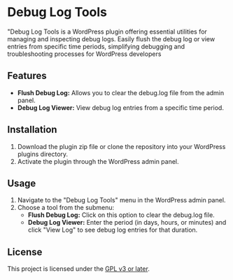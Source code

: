 # Debug Log Tools
"Debug Log Tools is a WordPress plugin offering essential utilities for managing and inspecting debug logs. Easily flush the debug log or view entries from specific time periods, simplifying debugging and troubleshooting processes for WordPress developers

## Features

- **Flush Debug Log:** Allows you to clear the debug.log file from the admin panel.
- **Debug Log Viewer:** View debug log entries from a specific time period.

## Installation

1. Download the plugin zip file or clone the repository into your WordPress plugins directory.
2. Activate the plugin through the WordPress admin panel.

## Usage

1. Navigate to the "Debug Log Tools" menu in the WordPress admin panel.
2. Choose a tool from the submenu:
   - **Flush Debug Log:** Click on this option to clear the debug.log file.
   - **Debug Log Viewer:** Enter the period (in days, hours, or minutes) and click "View Log" to see debug log entries for that duration.

## License

This project is licensed under the [GPL v3 or later](LICENSE).
